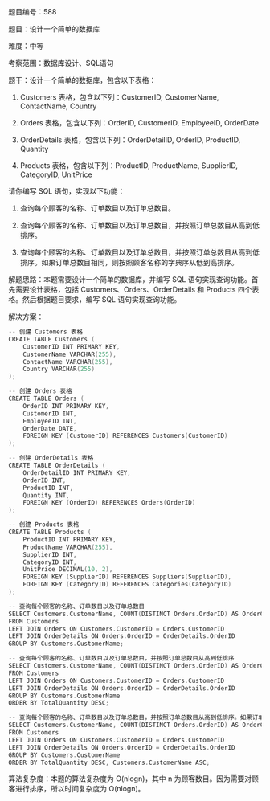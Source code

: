 题目编号：588

题目：设计一个简单的数据库

难度：中等

考察范围：数据库设计、SQL语句

题干：设计一个简单的数据库，包含以下表格：

1. Customers 表格，包含以下列：CustomerID, CustomerName, ContactName, Country

2. Orders 表格，包含以下列：OrderID, CustomerID, EmployeeID, OrderDate

3. OrderDetails 表格，包含以下列：OrderDetailID, OrderID, ProductID, Quantity

4. Products 表格，包含以下列：ProductID, ProductName, SupplierID, CategoryID, UnitPrice

请你编写 SQL 语句，实现以下功能：

1. 查询每个顾客的名称、订单数目以及订单总数目。

2. 查询每个顾客的名称、订单数目以及订单总数目，并按照订单总数目从高到低排序。

3. 查询每个顾客的名称、订单数目以及订单总数目，并按照订单总数目从高到低排序。如果订单总数目相同，则按照顾客名称的字典序从低到高排序。

解题思路：本题需要设计一个简单的数据库，并编写 SQL 语句实现查询功能。首先需要设计表格，包括 Customers、Orders、OrderDetails 和 Products 四个表格。然后根据题目要求，编写 SQL 语句实现查询功能。

解决方案：

```kotlin
-- 创建 Customers 表格
CREATE TABLE Customers (
    CustomerID INT PRIMARY KEY,
    CustomerName VARCHAR(255),
    ContactName VARCHAR(255),
    Country VARCHAR(255)
);

-- 创建 Orders 表格
CREATE TABLE Orders (
    OrderID INT PRIMARY KEY,
    CustomerID INT,
    EmployeeID INT,
    OrderDate DATE,
    FOREIGN KEY (CustomerID) REFERENCES Customers(CustomerID)
);

-- 创建 OrderDetails 表格
CREATE TABLE OrderDetails (
    OrderDetailID INT PRIMARY KEY,
    OrderID INT,
    ProductID INT,
    Quantity INT,
    FOREIGN KEY (OrderID) REFERENCES Orders(OrderID)
);

-- 创建 Products 表格
CREATE TABLE Products (
    ProductID INT PRIMARY KEY,
    ProductName VARCHAR(255),
    SupplierID INT,
    CategoryID INT,
    UnitPrice DECIMAL(10, 2),
    FOREIGN KEY (SupplierID) REFERENCES Suppliers(SupplierID),
    FOREIGN KEY (CategoryID) REFERENCES Categories(CategoryID)
);

-- 查询每个顾客的名称、订单数目以及订单总数目
SELECT Customers.CustomerName, COUNT(DISTINCT Orders.OrderID) AS OrderCount, SUM(OrderDetails.Quantity) AS TotalQuantity
FROM Customers
LEFT JOIN Orders ON Customers.CustomerID = Orders.CustomerID
LEFT JOIN OrderDetails ON Orders.OrderID = OrderDetails.OrderID
GROUP BY Customers.CustomerName;

-- 查询每个顾客的名称、订单数目以及订单总数目，并按照订单总数目从高到低排序
SELECT Customers.CustomerName, COUNT(DISTINCT Orders.OrderID) AS OrderCount, SUM(OrderDetails.Quantity) AS TotalQuantity
FROM Customers
LEFT JOIN Orders ON Customers.CustomerID = Orders.CustomerID
LEFT JOIN OrderDetails ON Orders.OrderID = OrderDetails.OrderID
GROUP BY Customers.CustomerName
ORDER BY TotalQuantity DESC;

-- 查询每个顾客的名称、订单数目以及订单总数目，并按照订单总数目从高到低排序。如果订单总数目相同，则按照顾客名称的字典序从低到高排序。
SELECT Customers.CustomerName, COUNT(DISTINCT Orders.OrderID) AS OrderCount, SUM(OrderDetails.Quantity) AS TotalQuantity
FROM Customers
LEFT JOIN Orders ON Customers.CustomerID = Orders.CustomerID
LEFT JOIN OrderDetails ON Orders.OrderID = OrderDetails.OrderID
GROUP BY Customers.CustomerName
ORDER BY TotalQuantity DESC, Customers.CustomerName ASC;
```

算法复杂度：本题的算法复杂度为 O(nlogn)，其中 n 为顾客数目。因为需要对顾客进行排序，所以时间复杂度为 O(nlogn)。